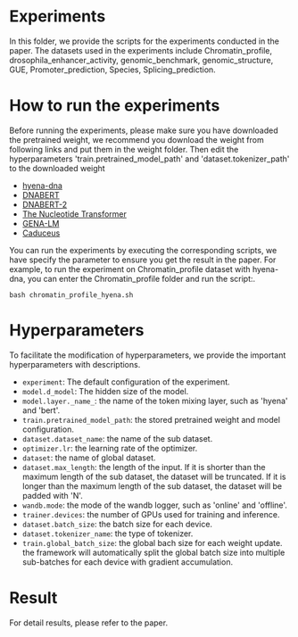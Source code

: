 # Experiments

In this folder, we provide the scripts for the experiments conducted in the paper. The datasets used in the experiments include Chromatin_profile, drosophila_enhancer_activity, genomic_benchmark, genomic_structure, GUE, Promoter_prediction, Species, Splicing_prediction.

# How to run the experiments
Before running the experiments, please make sure you have downloaded the pretrained weight, we recommend you download the weight from following links and put them in the weight folder. Then edit the hyperparameters 'train.pretrained_model_path' and 'dataset.tokenizer_path' to the downloaded weight

- [hyena-dna](https://huggingface.co/LongSafari/hyenadna-large-1m-seqlen/tree/main)
- [DNABERT](https://drive.google.com/file/d/1nVBaIoiJpnwQxiz4dSq6Sv9kBKfXhZuM/view)
- [DNABERT-2](https://huggingface.co/zhihan1996/DNABERT-2-117M)
- [The Nucleotide Transformer](https://huggingface.co/InstaDeepAI/nucleotide-transformer-v2-500m-multi-species)
- [GENA-LM](https://huggingface.co/AIRI-Institute/gena-lm-bigbird-base-t2t)
- [Caduceus](https://huggingface.co/kuleshov-group/caduceus-ph_seqlen-131k_d_model-256_n_layer-16)


You can run the experiments by executing the corresponding scripts, we have specify the parameter to ensure you get the result in the paper. For example, to run the experiment on Chromatin_profile dataset with hyena-dna, you can enter the Chromatin_profile folder and run the script:.

```shell
bash chromatin_profile_hyena.sh
```

# Hyperparameters

To facilitate the modification of hyperparameters, we provide the important hyperparameters with descriptions.

- `experiment`: The default configuration of the experiment.
- `model.d_model`: The hidden size of the model.
- `model.layer._name_`: the name of the token mixing layer, such as 'hyena' and 'bert'.
- `train.pretrained_model_path`: the stored pretrained weight and model configuration. 
- `dataset.dataset_name`: the name of the sub dataset.
- `optimizer.lr`: the learning rate of the optimizer.
- `dataset`: the name of global dataset.
- `dataset.max_length`: the length of the input. If it is shorter than the maximum length of the sub dataset, the dataset will be truncated. If it is longer than the maximum length of the sub dataset, the dataset will be padded with 'N'.
- `wandb.mode`: the mode of the wandb logger, such as 'online' and 'offline'.
- `trainer.devices`: the number of GPUs used for training and inference.
- `dataset.batch_size`: the batch size for each device.
- `dataset.tokenizer_name`: the type of tokenizer.
- `train.global_batch_size`: the global bach size for each weight update. the framework will automatically split the global batch size into multiple sub-batches for each device with gradient accumulation.


# Result

For detail results, please refer to the paper.
